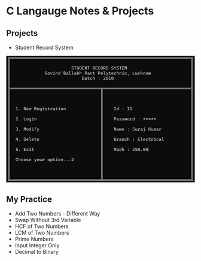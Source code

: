 # C Langauge Notes & Projects

## Projects

- Student Record System

![alt Project_screenshot](https://github.com/suraj28j/C/blob/main/Project%20Screenshot%20.png)

## My Practice

- Add Two Numbers - Different Way 
- Swap Without 3rd Variable
- HCF of Two Numbers
- LCM of Two Numbers
- Prime Numbers
- Input Integer Only
- Decimal to Binary